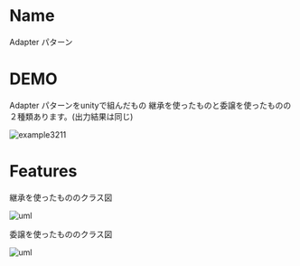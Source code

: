 # Name

Adapter パターン

# DEMO

Adapter パターンをunityで組んだもの 
継承を使ったものと委譲を使ったものの２種類あります。(出力結果は同じ)

![example3211](https://user-images.githubusercontent.com/47607604/75462557-c82d5700-59c7-11ea-9408-75d66ab51dbe.gif)

# Features

継承を使ったもののクラス図

![uml](https://user-images.githubusercontent.com/47607604/75462113-0f671800-59c7-11ea-8f9e-610185147df1.png)

委譲を使ったもののクラス図

![uml](https://user-images.githubusercontent.com/47607604/75565606-98e31c80-5a91-11ea-84b7-39d3572e1fa8.png)
